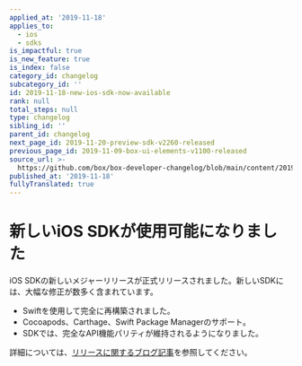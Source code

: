 ```yaml
---
applied_at: '2019-11-18'
applies_to:
  - ios
  - sdks
is_impactful: true
is_new_feature: true
is_index: false
category_id: changelog
subcategory_id: ''
id: 2019-11-18-new-ios-sdk-now-available
rank: null
total_steps: null
type: changelog
sibling_id: ''
parent_id: changelog
next_page_id: 2019-11-20-preview-sdk-v2260-released
previous_page_id: 2019-11-09-box-ui-elements-v1100-released
source_url: >-
  https://github.com/box/box-developer-changelog/blob/main/content/2019/11-18-new-ios-sdk-now-available.md
published_at: '2019-11-18'
fullyTranslated: true
---
```

# 新しいiOS SDKが使用可能になりました

iOS SDKの新しいメジャーリリースが正式リリースされました。新しいSDKには、大幅な修正が数多く含まれています。

* Swiftを使用して完全に再構築されました。
* Cocoapods、Carthage、Swift Package Managerのサポート。
* SDKでは、完全なAPI機能パリティが維持されるようになりました。

詳細については、[リリースに関するブログ記事][ios-sdk-release-blog]を参照してください。

[ios-sdk-release-blog]: https://medium.com/box-developer-blog/the-new-box-ios-sdk-now-available-baf624b289b4
